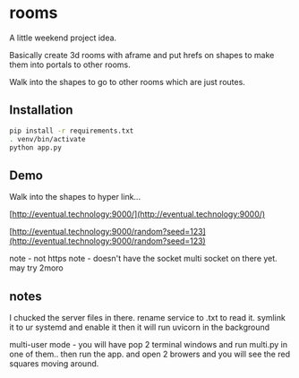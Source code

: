 # rooms

A little weekend project idea.

Basically create 3d rooms with aframe and put hrefs on shapes to make them into portals to other rooms.

Walk into the shapes to go to other rooms which are just routes.

## Installation

```bash
pip install -r requirements.txt
. venv/bin/activate
python app.py
```

## Demo

Walk into the shapes to hyper link...

[http://eventual.technology:9000/](http://eventual.technology:9000/)

[http://eventual.technology:9000/random?seed=123](http://eventual.technology:9000/random?seed=123)

note - not https
note - doesn't have the socket multi socket on there yet. may try 2moro


## notes

I chucked the server files in there. rename service to .txt to read it. symlink it to ur systemd and enable it then it will run uvicorn in the background

multi-user mode - you will have pop 2 terminal windows and run multi.py in one of them.. then run the app. and open 2 browers and you will see the red squares moving around.